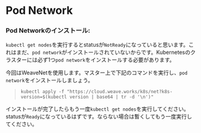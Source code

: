 # Pod Network
### Pod Networkのインストール:
`kubectl get nodes`を実行するとstatusが`NotReady`になっていると思います。これはまだ、`pod network`がインストールされていないからです。Kubernetesのクラスターには必ず1つ`pod network`をインストールする必要があります。

今回はWeaveNetを使用します。マスター上で下記のコマンドを実行し、`pod network`をインストールしましょう。
> `kubectl apply -f "https://cloud.weave.works/k8s/net?k8s-version=$(kubectl version | base64 | tr -d '\n')"`

インストールが完了したらもう一度`kubectl get nodes`を実行してください。  
statusが`Ready`になっているはずです。ならない場合は暫くしてもう一度実行してください。